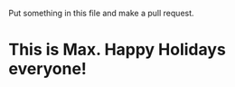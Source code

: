 Put something in this file and make a pull request.

This is Max. Happy Holidays everyone!
====================================
